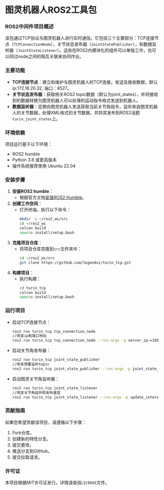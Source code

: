 # 图灵机器人ROS2工具包

### ROS2中间件项目概述

该包通过TCP协议与图灵机器人进行实时通信。它包括三个主要部分：TCP连接节点（`TCPConnectionNode`），关节状态发布器（`JointStatePublisher`），和数据监听器（`JointStateListener`）。这些在ROS2内模块化的组件可以单独工作，也可以同过node之间的相互关联来协同作业。

### 主要功能

- **TCP连接节点**：建立和维护与图灵机器人的TCP连接，发送及接收数据，默认ip:172.16.20.32, 端口：8527。
- **关节状态发布器**：获取相关ROS2 topic数据（默认为joint_states），并将接收到的数据转换为图灵机器人可以处理的运动指令格式发送到机器人。
- **数据监听器**：定期向图灵机器人发送获取当前关节角指令，监听来自图灵机器人的关节数据，处理XML格式的关节数据，并将其发布到ROS2话题`turin_joint_states`上。

### 环境依赖

项目运行基于以下环境：
- ROS2 humble
- Python 3.8 或更高版本
- 操作系统推荐使用 Ubuntu 22.04

### 安装步骤

1. **安装ROS2 humble**：
   - 根据官方文档[安装ROS2 Humble](https://docs.ros.org/en/humble/Installation.html)。
2. **创建工作空间**：
   - 打开终端，执行以下命令：
     ```bash
     mkdir -p ~/ros2_ws/src
     cd ~/ros2_ws
     colcon build
     source install/setup.bash
     ```
3. **克隆项目仓库**：
   - 将项目仓库克隆到`src`文件夹中：
     ```bash
     cd ~/ros2_ws/src
     git clone https://github.com/legendui/turin_tcp.git
     ```
4. **构建项目**：
   - 执行构建：
     ```bash
     cd turin_tcp
     colcon build
     source install/setup.bash
     ```

### 运行项目

- 启动TCP连接节点：
  ```bash
  ros2 run turin_tcp tcp_connection_node
  //改变ip和端口地址
  ros2 run turin_tcp tcp_connection_node --ros-args -p server_ip:=192.168.1.5 -p server_port:=8527

  ```
- 启动关节角发布器：
  ```bash
  ros2 run turin_tcp joint_state_publisher
  //改变想要监听topic
  ros2 run turin_tcp joint_state_publisher --ros-args -p joint_state_topic:= joint_state -p update_interval:= 1.0 //单位：秒 数据类型：double
  ```
- 启动图灵关节角监听器：
  ```bash
  ros2 run turin_tcp joint_state_listener
  //改变关节角监听和发布速度
  ros2 run turin_tcp joint_state_listener --ros-args -p update_interval:=1.0 //单位：秒 数据类型：double
  ```

### 贡献指南

如果您希望贡献该项目，请遵循以下步骤：
1. Fork仓库。
2. 创建新的特性分支。
3. 提交更改。
4. 推送分支到GitHub。
5. 提交拉取请求。

### 许可证

本项目根据MIT许可证发行。详情请查阅`LICENSE`文件。